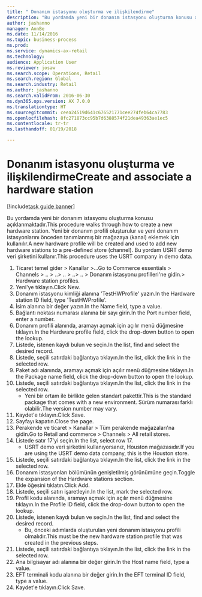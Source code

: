 ```yaml
--- 
title: " Donanım istasyonu oluşturma ve ilişkilendirme"
description: "Bu yordamda yeni bir donanım istasyonu oluşturma konusu açıklanmaktadır."
author: jashanno
manager: AnnBe
ms.date: 11/14/2016
ms.topic: business-process
ms.prod: 
ms.service: dynamics-ax-retail
ms.technology: 
audience: Application User
ms.reviewer: josaw
ms.search.scope: Operations, Retail
ms.search.region: Global
ms.search.industry: Retail
ms.author: jashanno
ms.search.validFrom: 2016-06-30
ms.dyn365.ops.version: AX 7.0.0
ms.translationtype: HT
ms.sourcegitcommit: ceea24519d641c676521771cee274feb64ca7783
ms.openlocfilehash: 8fc271873cc95b7d6388574f21dea49363ae1ec5
ms.contentlocale: tr-tr
ms.lasthandoff: 01/19/2018

---
```

# <a name="create-and-associate-a-hardware-station"></a><span data-ttu-id="e2e67-103"> Donanım istasyonu oluşturma ve ilişkilendirme</span><span class="sxs-lookup"><span data-stu-id="e2e67-103">Create and associate a hardware station</span></span>

[!include[task guide banner](../includes/task-guide-banner.md)]

<span data-ttu-id="e2e67-104">Bu yordamda yeni bir donanım istasyonu oluşturma konusu açıklanmaktadır.</span><span class="sxs-lookup"><span data-stu-id="e2e67-104">This procedure walks through how to create a new hardware station.</span></span> <span data-ttu-id="e2e67-105">Yeni bir donanım profili oluşturulur ve yeni donanım istasyonlarını önceden tanımlanmış bir mağazaya (kanal) eklemek için kullanılır.</span><span class="sxs-lookup"><span data-stu-id="e2e67-105">A new hardware profile will be created and used to add new hardware stations to a pre-defined store (channel).</span></span> <span data-ttu-id="e2e67-106">Bu yordam USRT demo veri şirketini kullanır.</span><span class="sxs-lookup"><span data-stu-id="e2e67-106">This procedure uses the USRT company in demo data.</span></span>

1. <span data-ttu-id="e2e67-107">Ticaret temel gider > Kanallar >...</span><span class="sxs-lookup"><span data-stu-id="e2e67-107">Go to Commerce essentials > Channels > ..</span></span> <span data-ttu-id="e2e67-108">> ..</span><span class="sxs-lookup"><span data-stu-id="e2e67-108">> ..</span></span> <span data-ttu-id="e2e67-109">> ..</span><span class="sxs-lookup"><span data-stu-id="e2e67-109">> ..</span></span> <span data-ttu-id="e2e67-110">> Donanım istasyonu profilleri'ne gidin.</span><span class="sxs-lookup"><span data-stu-id="e2e67-110">> Hardware station profiles.</span></span>
2. <span data-ttu-id="e2e67-111">Yeni'ye tıklayın.</span><span class="sxs-lookup"><span data-stu-id="e2e67-111">Click New.</span></span>
3. <span data-ttu-id="e2e67-112">Donanım istasyonu kimliği alanına 'TestHWProfile' yazın.</span><span class="sxs-lookup"><span data-stu-id="e2e67-112">In the Hardware station ID field, type 'TestHWProfile'.</span></span>
4. <span data-ttu-id="e2e67-113">İsim alanına bir değer yazın.</span><span class="sxs-lookup"><span data-stu-id="e2e67-113">In the Name field, type a value.</span></span>
5. <span data-ttu-id="e2e67-114">Bağlantı noktası numarası alanına bir sayı girin.</span><span class="sxs-lookup"><span data-stu-id="e2e67-114">In the Port number field, enter a number.</span></span>
6. <span data-ttu-id="e2e67-115">Donanım profili alanında, aramayı açmak için açılır menü düğmesine tıklayın.</span><span class="sxs-lookup"><span data-stu-id="e2e67-115">In the Hardware profile field, click the drop-down button to open the lookup.</span></span>
7. <span data-ttu-id="e2e67-116">Listede, istenen kaydı bulun ve seçin.</span><span class="sxs-lookup"><span data-stu-id="e2e67-116">In the list, find and select the desired record.</span></span>
8. <span data-ttu-id="e2e67-117">Listede, seçili satırdaki bağlantıya tıklayın.</span><span class="sxs-lookup"><span data-stu-id="e2e67-117">In the list, click the link in the selected row.</span></span>
9. <span data-ttu-id="e2e67-118">Paket adı alanında, aramayı açmak için açılır menü düğmesine tıklayın.</span><span class="sxs-lookup"><span data-stu-id="e2e67-118">In the Package name field, click the drop-down button to open the lookup.</span></span>
10. <span data-ttu-id="e2e67-119">Listede, seçili satırdaki bağlantıya tıklayın.</span><span class="sxs-lookup"><span data-stu-id="e2e67-119">In the list, click the link in the selected row.</span></span>
    * <span data-ttu-id="e2e67-120">Yeni bir ortam ile birlikte gelen standart pakettir.</span><span class="sxs-lookup"><span data-stu-id="e2e67-120">This is the standard package that comes with a new environment.</span></span> <span data-ttu-id="e2e67-121">Sürüm numarası farklı olabilir.</span><span class="sxs-lookup"><span data-stu-id="e2e67-121">The version number may vary.</span></span>  
11. <span data-ttu-id="e2e67-122">Kaydet'e tıklayın.</span><span class="sxs-lookup"><span data-stu-id="e2e67-122">Click Save.</span></span>
12. <span data-ttu-id="e2e67-123">Sayfayı kapatın.</span><span class="sxs-lookup"><span data-stu-id="e2e67-123">Close the page.</span></span>
13. <span data-ttu-id="e2e67-124">Perakende ve ticaret > Kanallar > Tüm perakende mağazaları'na gidin.</span><span class="sxs-lookup"><span data-stu-id="e2e67-124">Go to Retail and commerce > Channels > All retail stores.</span></span>
14. <span data-ttu-id="e2e67-125">Listede satır 17'yi seçin.</span><span class="sxs-lookup"><span data-stu-id="e2e67-125">In the list, select row 17.</span></span>
    * <span data-ttu-id="e2e67-126">USRT demo veri şirketini kullanıyorsanız, Houston mağazasıdır.</span><span class="sxs-lookup"><span data-stu-id="e2e67-126">If you are using the USRT demo data company, this is the Houston store.</span></span>  
15. <span data-ttu-id="e2e67-127">Listede, seçili satırdaki bağlantıya tıklayın.</span><span class="sxs-lookup"><span data-stu-id="e2e67-127">In the list, click the link in the selected row.</span></span>
16. <span data-ttu-id="e2e67-128">Donanım istasyonları bölümünün genişletilmiş görünümüne geçin.</span><span class="sxs-lookup"><span data-stu-id="e2e67-128">Toggle the expansion of the Hardware stations section.</span></span>
17. <span data-ttu-id="e2e67-129">Ekle öğesini tıklatın.</span><span class="sxs-lookup"><span data-stu-id="e2e67-129">Click Add.</span></span>
18. <span data-ttu-id="e2e67-130">Listede, seçili satırı işaretleyin.</span><span class="sxs-lookup"><span data-stu-id="e2e67-130">In the list, mark the selected row.</span></span>
19. <span data-ttu-id="e2e67-131">Profil kodu alanında, aramayı açmak için açılır menü düğmesine tıklayın.</span><span class="sxs-lookup"><span data-stu-id="e2e67-131">In the Profile ID field, click the drop-down button to open the lookup.</span></span>
20. <span data-ttu-id="e2e67-132">Listede, istenen kaydı bulun ve seçin.</span><span class="sxs-lookup"><span data-stu-id="e2e67-132">In the list, find and select the desired record.</span></span>
    * <span data-ttu-id="e2e67-133">Bu, önceki adımlarda oluşturulan yeni donanım istasyonu profili olmalıdır.</span><span class="sxs-lookup"><span data-stu-id="e2e67-133">This must be the new hardware station profile that was created in the previous steps.</span></span>  
21. <span data-ttu-id="e2e67-134">Listede, seçili satırdaki bağlantıya tıklayın.</span><span class="sxs-lookup"><span data-stu-id="e2e67-134">In the list, click the link in the selected row.</span></span>
22. <span data-ttu-id="e2e67-135">Ana bilgisayar adı alanına bir değer girin.</span><span class="sxs-lookup"><span data-stu-id="e2e67-135">In the Host name field, type a value.</span></span>
23. <span data-ttu-id="e2e67-136">EFT terminali kodu alanına bir değer girin.</span><span class="sxs-lookup"><span data-stu-id="e2e67-136">In the EFT terminal ID field, type a value.</span></span>
24. <span data-ttu-id="e2e67-137">Kaydet'e tıklayın.</span><span class="sxs-lookup"><span data-stu-id="e2e67-137">Click Save.</span></span>


